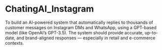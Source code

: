 # ChatingAI_Instagram
To build an AI-powered system that automatically replies to thousands of customer messages on Instagram DMs and WhatsApp, using a GPT-based model (like OpenAI’s GPT-3.5). The system should provide accurate, up-to-date, and brand-aligned responses — especially in retail and e-commerce contexts.
